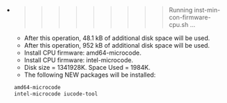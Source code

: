 * >>>>>>>>> Running inst-min-con-firmware-cpu.sh ...
  * After this operation, 48.1 kB of additional disk space will be used.
  * After this operation, 952 kB of additional disk space will be used.
  * Install CPU firmware: amd64-microcode.
  * Install CPU firmware: intel-microcode.
  * Disk size = 1341928K. Space Used = 1984K.
  * The following NEW packages will be installed:
  ```bash
  amd64-microcode
  intel-microcode iucode-tool
  ```
